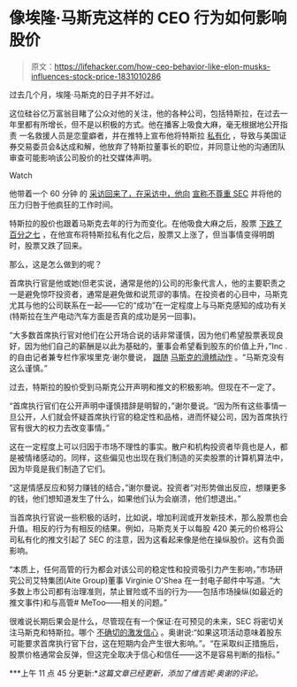 # 像埃隆·马斯克这样的 CEO 行为如何影响股价

> 原文：<https://lifehacker.com/how-ceo-behavior-like-elon-musks-influences-stock-price-1831010286>

过去几个月，埃隆·马斯克的日子并不好过。

这位硅谷亿万富翁目睹了公众对他的关注，他的各种公司，包括特斯拉，在过去一年里都有所增长，但不是以积极的方式。他在播客上吸食大麻，毫无根据地公开指责 一名救援人员是恋童癖者，并在推特上宣布他将特斯拉 [私有化](https://jalopnik.com/elon-musk-says-he-has-funding-from-saudi-arabia-to-take-1828298232) ，导致与美国证券交易委员会&达成和解，他放弃了特斯拉董事长的职位，并同意让他的沟通团队审查可能影响该公司股价的社交媒体声明。

Watch

他带着一个 60 分钟 的 [采访回来了，在采访中，他向](https://www.bizjournals.com/sanjose/news/2018/12/10/elon-musk-60-minutes-stahl-interview-tsla.html) [宣称不尊重 SEC](https://jalopnik.com/elon-musk-on-losing-chairman-title-20-million-over-a-1830981678) 并将他的压力归咎于他疯狂的工作时间。

特斯拉的股价也跟着马斯克去年的行为而变化。在他吸食大麻之后，股票 [下跌了百分之七](https://www.inc.com/associated-press/tesla-stock-ceo-elon-musk-marijuana-podcast.html) ，在他宣布将特斯拉私有化之后，股票又上涨了，但当事情变得明朗时，股票又跌了回来。

那么，这是怎么做到的呢？

首席执行官是他或她(但老实说，通常是他的)公司的形象代言人，他的主要职责之一是避免惊吓投资者，通常是避免做和说荒谬的事情。在投资者的心目中，马斯克尤其与他的公司联系在一起——它的“成功”在一定程度上与马斯克感知的成功有关(特斯拉在生产电动汽车方面是否真的成功是另一回事)。

“大多数首席执行官对他们在公开场合说的话非常谨慎，因为他们希望股票表现良好，因为他们自己的薪酬是以此为基础的，董事会希望看到股东的价值上升，”Inc .的自由记者兼专栏作家埃里克·谢尔曼说， [跟随](https://www.inc.com/erik-sherman/elon-musk-puts-his-foot-in-his-mouth-again-time-for-another-tesla-ceo.html) [马斯克的滑稽动作](https://www.inc.com/erik-sherman/elon-musk-is-killing-tesla-heres-why-he-should-be-fired.html) 。“马斯克没有这么谨慎。”

过去，特斯拉的股价受到马斯克公开声明和推文的积极影响。但现在不一定了。

“首席执行官们在公开声明中谨慎措辞是明智的，”谢尔曼说。“因为所有这些事情一旦公开，人们就会怀疑首席执行官的稳定性和品格，进而怀疑公司，因为首席执行官有很大的权力去改变事情。”

这在一定程度上可以归因于市场不理性的事实。散户和机构投资者毕竟也是人，都是被情绪感动的。同样，这些偏见也出现在我们制造的买卖股票的计算机算法中，因为毕竟是我们制造了它们。

“这是情感反应和努力赚钱的结合，”谢尔曼说。投资者“对形势做出反应，想赚更多的钱，他们想知道发生了什么，如果他们认为会崩溃，他们想退出。”

当首席执行官说一些积极的话时，比如说，增加利润或开发新技术，那么股票也会升值。相反的行为有相反的结果。例如，马斯克关于以每股 420 美元的价格将公司私有化的推文引起了 SEC 的注意，因为这看起来像是他在操纵股价。这有负面影响。

“本质上，任何高管的行为都会对该公司的稳定性和投资吸引力产生影响，”市场研究公司艾特集团(Aite Group)董事 Virginie O'Shea 在一封电子邮件中写道。“大多数上市公司都有治理准则，禁止冒险或不当的行为——包括市场操纵(如最近的推文事件)和与高管# MeToo——相关的问题。”

很难说长期后果会是什么，尽管现在有一个保证:在可预见的未来，SEC 将密切关注马斯克和特斯拉。哪个 [不确切的激发信心](https://seekingalpha.com/article/4227497-tesla-60-minutes-scare) 。奥谢说:“如果这项活动意味着股东可能要求首席执行官下台，这在短期内会产生很大影响。”。“在采取纠正措施后，股票价格通常会反弹，但这完全取决于信心和信任——这不是容易判断的指标。”

***上午 11 点 45 分更新:**这篇文章已经更新，添加了维吉妮·奥谢的评论。*